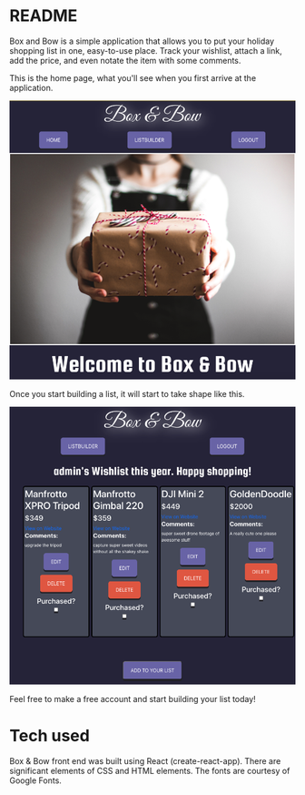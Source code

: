 # README

Box and Bow is a simple application that allows you to put your holiday shopping list in one, easy-to-use place. Track your wishlist, attach a link, add the price, and even notate the item with some comments. 

This is the home page, what you'll see when you first arrive at the application.

![alt text](src/images/homepage.png)

Once you start building a list, it will start to take shape like this. 

![alt text](src/images/listbuilder.png)

Feel free to make a free account and start building your list today!

# Tech used

Box & Bow front end was built using React (create-react-app). There are significant elements of CSS and HTML elements. The fonts are courtesy of Google Fonts.